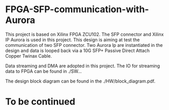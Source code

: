 # FPGA-SFP-communication-with-Aurora
This project is based on Xilinx FPGA ZCU102.
The SFP connector and Xilinx IP Aurora is used in this project.
This design is aiming at test the communication of two SFP connector. Two Aurora Ip are instantiated in the design and data is looped back via a 10G SFP+ Passive Direct Attach Copper Twinax Cable.

Data streaming and DMA are adopted in this project. The IO for streaming data to FPGA can be found in ./SW... 

The design block diagram can be found in the ./HW/block_diagram.pdf.

# To be continued
